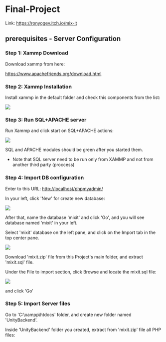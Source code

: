# Final-Project

Link:
<https://ronyogev.itch.io/mix-it>

## prerequisites - Server Configuration
  

### Step 1: Xammp Download
        
 Download xammp from here: 
 
 <https://www.apachefriends.org/download.html>       

### Step 2: Xammp Installation 
 
 Install xammp in the default folder and check this components from the list:
 
 ![](configuration%20images/xammp%20installation.png)
         
### Step 3: Run SQL+APACHE server   

  Run Xammp and click start on SQL+APACHE actions: 
  
  ![](configuration%20images/xammp%20start.png)
  
  SQL and APACHE modules should be green after you started them.
  
* Note that SQL server need to be run only from XAMMP and not from another third party (proccess)


### Step 4: Import DB configuration

  Enter to this URL: 
<http://localhost/phpmyadmin/>

In your left, click 'New' for create new database:

![](configuration%20images/new%20db.png)

After that, name the database 'mixit' and click 'Go', and you will see database named 'mixit' in your left.

Select 'mixit' database on the left pane, and click on the Import tab in the top center pane.

![](configuration%20images/import%20db.png)

Download 'mixit.zip' file from this Project's main folder, and extract 'mixit.sql' file.

Under the File to import section, click Browse and locate the mixit.sql file:

![](configuration%20images/import%20browse.png)

and click 'Go'


### Step 5: Import Server files 

Go to 'C:\xampp\htdocs' folder, and create new folder named 'UnityBackend'.

Inside 'UnityBackend' folder you created, extract from 'mixit.zip' file all PHP files:


